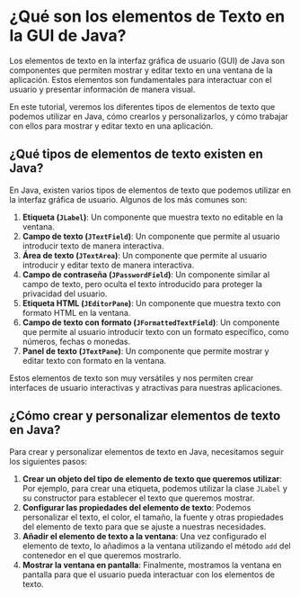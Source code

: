 # ¿Qué son los elementos de Texto en la GUI de Java?

Los elementos de texto en la interfaz gráfica de usuario (GUI) de Java son componentes que permiten mostrar y editar
texto en una ventana de la aplicación. Estos elementos son fundamentales para interactuar con el usuario y presentar
información de manera visual.

En este tutorial, veremos los diferentes tipos de elementos de texto que podemos utilizar en Java, cómo crearlos y
personalizarlos, y cómo trabajar con ellos para mostrar y editar texto en una aplicación.

## ¿Qué tipos de elementos de texto existen en Java?

En Java, existen varios tipos de elementos de texto que podemos utilizar en la interfaz gráfica de usuario. Algunos de
los más comunes son:

1. **Etiqueta (`JLabel`)**: Un componente que muestra texto no editable en la ventana.
2. **Campo de texto (`JTextField`)**: Un componente que permite al usuario introducir texto de manera interactiva.
3. **Área de texto (`JTextArea`)**: Un componente que permite al usuario introducir y editar texto de manera
   interactiva.
4. **Campo de contraseña (`JPasswordField`)**: Un componente similar al campo de texto, pero oculta el texto introducido
   para proteger la privacidad del usuario.
5. **Etiqueta HTML (`JEditorPane`)**: Un componente que muestra texto con formato HTML en la ventana.
6. **Campo de texto con formato (`JFormattedTextField`)**: Un componente que permite al usuario introducir texto con un
   formato específico, como números, fechas o monedas.
7. **Panel de texto (`JTextPane`)**: Un componente que permite mostrar y editar texto con formato en la ventana.

Estos elementos de texto son muy versátiles y nos permiten crear interfaces de usuario interactivas y atractivas para
nuestras aplicaciones.

## ¿Cómo crear y personalizar elementos de texto en Java?

Para crear y personalizar elementos de texto en Java, necesitamos seguir los siguientes pasos:

1. **Crear un objeto del tipo de elemento de texto que queremos utilizar**: Por ejemplo, para crear una etiqueta,
   podemos utilizar la clase `JLabel` y su constructor para establecer el texto que queremos mostrar.
2. **Configurar las propiedades del elemento de texto**: Podemos personalizar el texto, el color, el tamaño, la fuente y
   otras propiedades del elemento de texto para que se ajuste a nuestras necesidades.
3. **Añadir el elemento de texto a la ventana**: Una vez configurado el elemento de texto, lo añadimos a la ventana
   utilizando el método `add` del contenedor en el que queremos mostrarlo.
4. **Mostrar la ventana en pantalla**: Finalmente, mostramos la ventana en pantalla para que el usuario pueda interactuar
   con los elementos de texto.